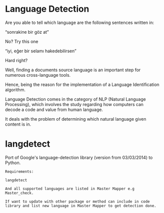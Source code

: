 # Language Detection

Are you able to tell which language are the following sentences written in:

“sonrakine bir göz at”

No? Try this one

“iyi, eğer bir selamı hakedebilirsen”

Hard right?

Well, finding a documents source language is an important step for numerous cross-language tools.

Hence, being the reason for the implementation of a Language Identification algorithm.

Language Detection comes in the category of NLP (Natural Language Processing), which involves the study regarding how computers can decode a code and value from human language.

It deals with the problem of determining which natural language given content is in.

# langdetect
Port of Google's language-detection library (version from 03/03/2014) to Python.


```
Requirements:

langdetect

And all supported languages are listed in Master Mapper e.g Master_check.

If want to update with other package or method can include in code library and list new language in Master Mapper to get detection done.

```
